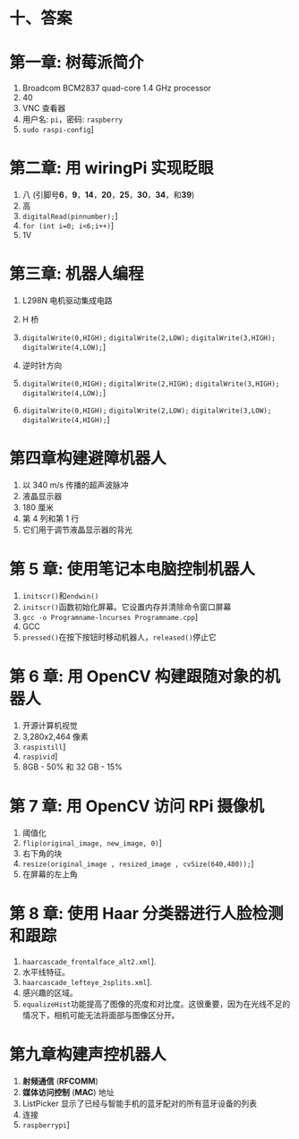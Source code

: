 # 十、答案

# 第一章: 树莓派简介

1.  Broadcom BCM2837 quad-core 1.4 GHz processor
2.  40
3.  VNC 查看器
4.  用户名: `pi`，密码: `raspberry`
5.  `sudo raspi-config`]

# 第二章: 用 wiringPi 实现眨眼

1.  八 (引脚号**6**，**9**，**14**，**20**，**25**，**30**，**34**，和**39**)
2.  高
3.  `digitalRead(pinnumber);`]
4.  `for (int i=0; i<6;i++)`]
5.  1V

# 第三章: 机器人编程

1.  L298N 电机驱动集成电路
2.  H 桥
3.  `digitalWrite(0,HIGH);`
    `digitalWrite(2,LOW);`
    `digitalWrite(3,HIGH);`
    `digitalWrite(4,LOW);`]

4.  逆时针方向
5.  `digitalWrite(0,HIGH);`
    `digitalWrite(2,HIGH);`
    `digitalWrite(3,HIGH);`
    `digitalWrite(4,LOW);`]
6.  `digitalWrite(0,HIGH);`
    `digitalWrite(2,LOW);`
    `digitalWrite(3,LOW);`
    `digitalWrite(4,HIGH);`]

# 第四章构建避障机器人

1.  以 340 m/s 传播的超声波脉冲
2.  液晶显示器
3.  180 厘米
4.  第 4 列和第 1 行
5.  它们用于调节液晶显示器的背光

# 第 5 章: 使用笔记本电脑控制机器人

1.  `initscr()`和`endwin()`
2.  `initscr()`函数初始化屏幕。它设置内存并清除命令窗口屏幕
3.  `gcc -o Programname-lncurses Programname.cpp`]
4.  GCC
5.  `pressed()`在按下按钮时移动机器人，`released()`停止它

# 第 6 章: 用 OpenCV 构建跟随对象的机器人

1.  开源计算机视觉
2.  3,280x2,464 像素
3.  `raspistill`]
4.  `raspivid`]
5.  8GB - 50% 和 32 GB - 15%

# 第 7 章: 用 OpenCV 访问 RPi 摄像机

1.  阈值化
2.  `flip(original_image, new_image, 0)`]
3.  右下角的块
4.  `resize(original_image , resized_image , cvSize(640,480));`]
5.  在屏幕的左上角

# 第 8 章: 使用 Haar 分类器进行人脸检测和跟踪

1.  `haarcascade_frontalface_alt2.xml`].
2.  水平线特征。
3.  `haarcascade_lefteye_2splits.xml`].
4.  感兴趣的区域。
5.  `equalizeHist`功能提高了图像的亮度和对比度。这很重要，因为在光线不足的情况下，相机可能无法将面部与图像区分开。

# 第九章构建声控机器人

1.  **射频通信** (**RFCOMM**)
2.  **媒体访问控制** (**MAC**) 地址
3.  ListPicker 显示了已经与智能手机的蓝牙配对的所有蓝牙设备的列表
4.  连接
5.  `raspberrypi`]